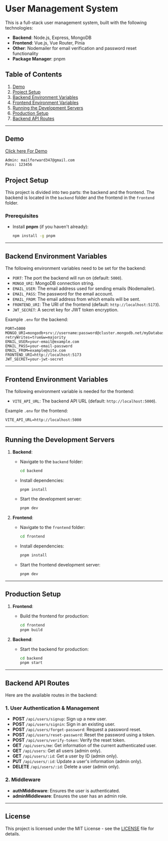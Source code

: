# User Management System

This is a full-stack user management system, built with the following technologies:

- **Backend**: Node.js, Express, MongoDB
- **Frontend**: Vue.js, Vue Router, Pinia
- **Other**: Nodemailer for email verification and password reset functionality
- **Package Manager**: pnpm

## Table of Contents

1. [Demo](#demo)
2. [Project Setup](#project-setup)
3. [Backend Environment Variables](#backend-environment-variables)
4. [Frontend Environment Variables](#frontend-environment-variables)
5. [Running the Development Servers](#running-the-development-servers)
6. [Production Setup](#production-setup)
7. [Backend API Routes](#backend-api-routes)

---

## Demo

[Click here For Demo](https://mern-user-management-x79a.vercel.app/)

```bash
Admin: mailforward347@gmail.com
Pass: 123456
```

## Project Setup

This project is divided into two parts: the backend and the frontend. The backend is located in the `backend` folder and the frontend in the `frontend` folder.

### Prerequisites

- Install **pnpm** (if you haven't already):
  ```bash
  npm install -g pnpm
  ```

---

## Backend Environment Variables

The following environment variables need to be set for the backend:

- `PORT`: The port the backend will run on (default: `5000`).
- `MONGO_URI`: MongoDB connection string.
- `EMAIL_USER`: The email address used for sending emails (Nodemailer).
- `EMAIL_PASS`: The password for the email account.
- `EMAIL_FROM`: The email address from which emails will be sent.
- `FRONTEND_URI`: The URI of the frontend (default: `http://localhost:5173`).
- `JWT_SECRET`: A secret key for JWT token encryption.

Example `.env` for the backend:

```env
PORT=5000
MONGO_URI=mongodb+srv://username:password@cluster.mongodb.net/myDatabase?retryWrites=true&w=majority
EMAIL_USER=your-email@example.com
EMAIL_PASS=your-email-password
EMAIL_FROM=example@site.com
FRONTEND_URI=http://localhost:5173
JWT_SECRET=your-jwt-secret
```

---

## Frontend Environment Variables

The following environment variable is needed for the frontend:

- `VITE_API_URL`: The backend API URL (default: `http://localhost:5000`).

Example `.env` for the frontend:

```env
VITE_API_URL=http://localhost:5000
```

---

## Running the Development Servers

1. **Backend**:

   - Navigate to the `backend` folder:
     ```bash
     cd backend
     ```
   - Install dependencies:
     ```bash
     pnpm install
     ```
   - Start the development server:
     ```bash
     pnpm dev
     ```

2. **Frontend**:
   - Navigate to the `frontend` folder:
     ```bash
     cd frontend
     ```
   - Install dependencies:
     ```bash
     pnpm install
     ```
   - Start the frontend development server:
     ```bash
     pnpm dev
     ```

---

## Production Setup

1. **Frontend**:

   - Build the frontend for production:
     ```bash
     cd frontend
     pnpm build
     ```

2. **Backend**:
   - Start the backend for production:
     ```bash
     cd backend
     pnpm start
     ```

---

## Backend API Routes

Here are the available routes in the backend:

### 1. User Authentication & Management

- **POST** `/api/users/signup`: Sign up a new user.
- **POST** `/api/users/signin`: Sign in an existing user.
- **POST** `/api/users/forget-password`: Request a password reset.
- **POST** `/api/users/reset-password`: Reset the password using a token.
- **POST** `/api/users/verify-token`: Verify the reset token.
- **GET** `/api/users/me`: Get information of the current authenticated user.
- **GET** `/api/users`: Get all users (admin only).
- **GET** `/api/users/:id`: Get a user by ID (admin only).
- **PUT** `/api/users/:id`: Update a user's information (admin only).
- **DELETE** `/api/users/:id`: Delete a user (admin only).

### 2. Middleware

- **authMiddleware**: Ensures the user is authenticated.
- **adminMiddleware**: Ensures the user has an admin role.

---

## License

This project is licensed under the MIT License - see the [LICENSE](LICENSE) file for details.
